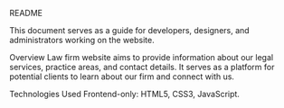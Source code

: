 README

This document serves as a guide for developers, designers, and administrators working on the website.

Overview
Law firm website aims to provide information about our legal services, practice areas, and contact details. It serves as a platform for potential clients to learn about our firm and connect with us.

Technologies Used
Frontend-only: HTML5, CSS3, JavaScript.
